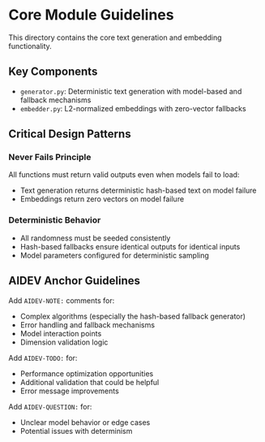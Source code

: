 # Core Module Guidelines

This directory contains the core text generation and embedding functionality.

## Key Components

- `generator.py`: Deterministic text generation with model-based and fallback mechanisms
- `embedder.py`: L2-normalized embeddings with zero-vector fallbacks

## Critical Design Patterns

### Never Fails Principle
All functions must return valid outputs even when models fail to load:
- Text generation returns deterministic hash-based text on model failure
- Embeddings return zero vectors on model failure

### Deterministic Behavior
- All randomness must be seeded consistently
- Hash-based fallbacks ensure identical outputs for identical inputs
- Model parameters configured for deterministic sampling

## AIDEV Anchor Guidelines

Add `AIDEV-NOTE:` comments for:
- Complex algorithms (especially the hash-based fallback generator)
- Error handling and fallback mechanisms
- Model interaction points
- Dimension validation logic

Add `AIDEV-TODO:` for:
- Performance optimization opportunities
- Additional validation that could be helpful
- Error message improvements

Add `AIDEV-QUESTION:` for:
- Unclear model behavior or edge cases
- Potential issues with determinism